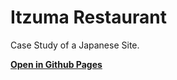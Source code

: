 # Itzuma Restaurant
Case Study of a Japanese Site.

**[Open in Github Pages](https://marktremblay.github.io/Itzuma-Restaurant)**

